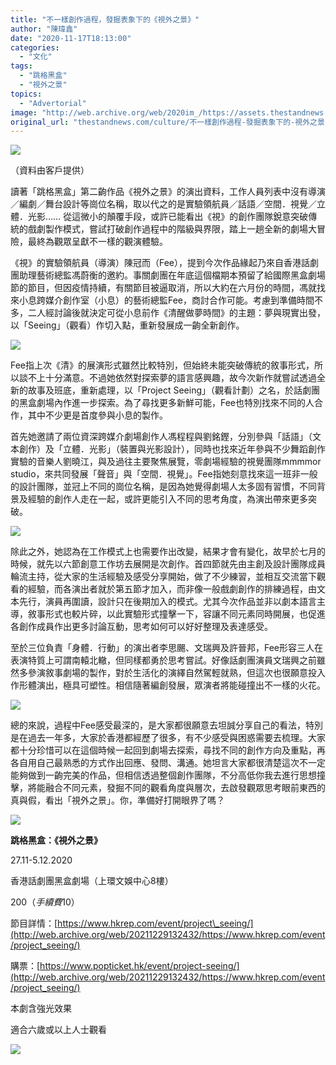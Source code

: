 ```yaml
---
title: "不一樣創作過程，發掘表象下的《視外之景》"
author: "陳瑋鑫"
date: "2020-11-17T18:13:00"
categories:
  - "文化"
tags:
  - "跳格黑盒"
  - "視外之景"
topics:
  - "Advertorial"
image: "http://web.archive.org/web/2020im_/https://assets.thestandnews.com/media/photos/DSC00197-2_SNBL2_nt3uwYh.jpg"
original_url: "thestandnews.com/culture/不一樣創作過程-發掘表象下的-視外之景"
---
```

![](http://web.archive.org/web/2020im_/https://assets.thestandnews.com/media/photos/DSC00197-2_SNBL2_nt3uwYh.jpg)

（資料由客戶提供）

讀著「跳格黑盒」第二齣作品《視外之景》的演出資料，工作人員列表中沒有導演／編劇／舞台設計等崗位名稱，取以代之的是實驗領航員／話語／空間．視覺／立體．光影…… 從這微小的顛覆手段，或許已能看出《視》的創作團隊銳意突破傳統的戲劇製作模式，嘗試打破創作過程中的階級與界限，踏上一趟全新的劇場大冒險，最終為觀眾呈獻不一樣的觀演體驗。

《視》的實驗領航員（導演）陳冠而（Fee），提到今次作品緣起乃來自香港話劇團助理藝術總監馮蔚衡的邀約。事關劇團在年底這個檔期本預留了給國際黑盒劇場節的節目，但因疫情持續，有關節目被逼取消，所以大約在六月份的時間，馮就找來小息跨媒介創作室（小息）的藝術總監Fee，商討合作可能。考慮到準備時間不多，二人經討論後就決定可從小息前作《清醒做夢時間》的主題：夢與現實出發，以「Seeing」（觀看）作切入點，重新發展成一齣全新創作。

![](http://web.archive.org/web/2020im_/https://assets.thestandnews.com/media/photos/DSC00229-2_OqnfH_YLkCmEJ.jpg)

Fee指上次《清》的展演形式雖然比較特別，但始終未能突破傳統的敘事形式，所以談不上十分滿意。不過她依然對探索夢的語言感興趣，故今次新作就嘗試透過全新的故事及班底，重新處理，以「Project Seeing」（觀看計劃）之名，於話劇團的黑盒劇場內作進一步探索。為了尋找更多新鮮可能，Fee也特別找來不同的人合作，其中不少更是首度參與小息的製作。

首先她邀請了兩位資深跨媒介劇場創作人馮程程與劉銘鏗，分別參與「話語」（文本創作）及「立體．光影」（裝置與光影設計），同時也找來近年參與不少舞蹈創作實驗的音樂人劉曉江，與及過往主要聚焦展覽，零劇場經驗的視覺團隊mmmmor studio，來共同發展「聲音」與「空間．視覺」。Fee指她刻意找來這一班非一般的設計團隊，並冠上不同的崗位名稱，是因為她覺得劇場人太多固有習慣，不同背景及經驗的創作人走在一起，或許更能引入不同的思考角度，為演出帶來更多突破。

![](http://web.archive.org/web/2020im_/https://assets.thestandnews.com/media/photos/DSC00272-2_Olaen_9gdN2qU.jpg)

除此之外，她認為在工作模式上也需要作出改變，結果才會有變化，故早於七月的時候，就先以六節創意工作坊去展開是次創作。首四節就先由主創及設計團隊成員輪流主持，從大家的生活經驗及感受分享開始，做了不少練習，並相互交流當下觀看的經驗，而各演出者就於第五節才加入，而非像一般戲劇創作的排練過程，由文本先行，演員再圍讀，設計只在後期加入的模式。尤其今次作品並非以劇本語言主導，敘事形式也較片碎，以此實驗形式撞擊一下，容讓不同元素同時開展，也促進各創作成員作出更多討論互動，思考如何可以好好整理及表達感受。

至於三位負責「身體．行動」的演出者李思颺、文瑞興及許晉邦，Fee形容三人在表演特質上可謂南轅北轍，但同樣都勇於思考嘗試。好像話劇團演員文瑞興之前雖然多參演敘事劇場的製作，對於生活化的演繹自然駕輕就熟，但這次也很願意投入作形體演出，極具可塑性。相信隨著編創發展，眾演者將能碰撞出不一樣的火花。

![](http://web.archive.org/web/2020im_/https://assets.thestandnews.com/media/photos/DSC00204-2_ap700_WPLZNWn.jpg)

總的來說，過程中Fee感受最深的，是大家都很願意去坦誠分享自己的看法，特別是在過去一年多，大家於香港都經歷了很多，有不少感受與困惑需要去梳理。大家都十分珍惜可以在這個時候一起回到劇場去探索，尋找不同的創作方向及重點，再各自用自己最熟悉的方式作出回應、發問、溝通。她坦言大家都很清楚這次不一定能夠做到一齣完美的作品，但相信透過整個創作團隊，不分高低你我去進行思想撞擊，將能融合不同元素，發掘不同的觀看角度與層次，去啟發觀眾思考眼前東西的真與假，看出「視外之景」。你，準備好打開眼界了嗎？

![](http://web.archive.org/web/2020im_/https://assets.thestandnews.com/media/photos/DSC00251-2_ZwTe5_xNmotpG.jpg)

**跳格黑盒：《視外之景》**

27.11-5.12.2020

香港話劇團黑盒劇場（上環文娛中心8樓）

$200（手續費$10）

節目詳情：[https://www.hkrep.com/event/project\_seeing/](http://web.archive.org/web/20211229132432/https://www.hkrep.com/event/project_seeing/)

購票：[https://www.popticket.hk/event/project-seeing/](http://web.archive.org/web/20211229132432/https://www.hkrep.com/event/project_seeing/)

本劇含強光效果

適合六歲或以上人士觀看

![](http://web.archive.org/web/2020im_/https://assets.thestandnews.com/media/photos/1_e30El_tzeDYKA.jpeg)